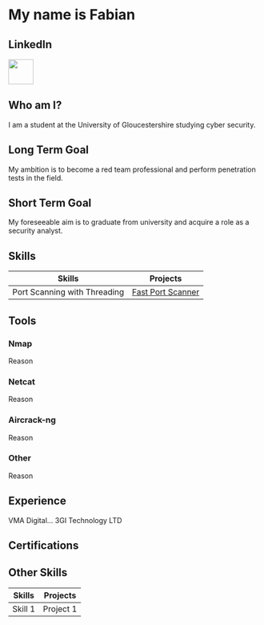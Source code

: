 # My name is Fabian

## LinkedIn

<a href="https://www.linkedin.com/in/fabain-taylor/"><img   src="https://a.storyblok.com/f/228452/128x128/d5cb7fa98a/linkedin-icon_square_128x128.png" width="50px" height=auto /></a>


## Who am I?

I am a student at the University of Gloucestershire studying cyber security.

## Long Term Goal

My ambition is to become a red team professional and perform penetration tests in the field.

## Short Term Goal

My foreseeable aim is to graduate from university and acquire a role as a security analyst.

## Skills

| Skills | Projects |
|---------------|---------------|
| Port Scanning with Threading | <a href="https://github.com/QuintusFabius117/Fast-Port-Scanner-Python-">Fast Port Scanner</a> |

## Tools

### Nmap
Reason

### Netcat
Reason

### Aircrack-ng
Reason

### Other
Reason

## Experience
VMA Digital...
3GI Technology LTD

## Certifications

## Other Skills

| Skills | Projects |
|---------------|---------------|
| Skill 1 | Project 1 |

